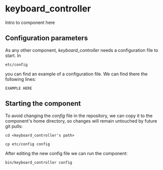 # keyboard_controller
Intro to component here


## Configuration parameters
As any other component, *keyboard_controller* needs a configuration file to start. In
```
etc/config
```
you can find an example of a configuration file. We can find there the following lines:
```
EXAMPLE HERE
```

## Starting the component
To avoid changing the *config* file in the repository, we can copy it to the component's home directory, so changes will remain untouched by future git pulls:

```
cd <keyboard_controller's path> 
```
```
cp etc/config config
```

After editing the new config file we can run the component:

```
bin/keyboard_controller config
```
